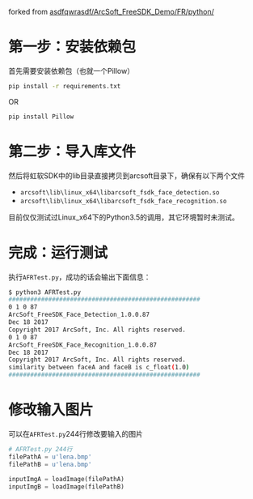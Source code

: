 forked from [asdfqwrasdf/ArcSoft_FreeSDK_Demo/FR/python/](https://github.com/asdfqwrasdf/ArcSoft_FreeSDK_Demo/tree/master/FR/python)

# 第一步：安装依赖包

首先需要安装依赖包（也就一个Pillow）

```sh
pip install -r requirements.txt
```

OR

```sh
pip install Pillow
```

# 第二步：导入库文件

然后将虹软SDK中的lib目录直接拷贝到arcsoft目录下，确保有以下两个文件

- `arcsoft\lib\linux_x64\libarcsoft_fsdk_face_detection.so`
- `arcsoft\lib\linux_x64\libarcsoft_fsdk_face_recognition.so`

目前仅仅测试过Linux_x64下的Python3.5的调用，其它环境暂时未测试。

# 完成：运行测试

执行`AFRTest.py`，成功的话会输出下面信息：

```sh
$ python3 AFRTest.py
#####################################################
0 1 0 87
ArcSoft_FreeSDK_Face_Detection_1.0.0.87
Dec 18 2017
Copyright 2017 ArcSoft, Inc. All rights reserved.
0 1 0 87
ArcSoft_FreeSDK_Face_Recognition_1.0.0.87
Dec 18 2017
Copyright 2017 ArcSoft, Inc. All rights reserved.
similarity between faceA and faceB is c_float(1.0)
#####################################################
```

# 修改输入图片

可以在`AFRTest.py`244行修改要输入的图片

```Python
# AFRTest.py 244行
filePathA = u'lena.bmp'
filePathB = u'lena.bmp'

inputImgA = loadImage(filePathA)
inputImgB = loadImage(filePathB)
```



